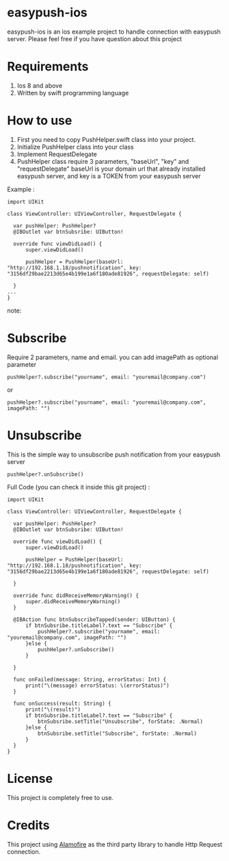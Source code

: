 # easypush-ios
  easypush-ios is an ios example project to handle connection with easypush server. Please feel free if you have question about this project

# Requirements
  1. Ios 8 and above
  2. Written by swift programming language

# How to use
  1. First you need to copy PushHelper.swift class into your project. 
  2. Initialize PushHelper class into your class
  3. Implement RequestDelegate
  4. PushHelper class require 3 parameters, "baseUrl", "key" and "requestDelegate"
     baseUrl is your domain url that already installed easypush server, and key is a TOKEN from your easypush server
  
  Example : 
  ```
  import UIKit

class ViewController: UIViewController, RequestDelegate {

    var pushHelper: PushHelper?
    @IBOutlet var btnSubsribe: UIButton!
    
    override func viewDidLoad() {
        super.viewDidLoad()
        
        pushHelper = PushHelper(baseUrl: "http://192.168.1.18/pushnotification", key: "3156df29bae2213d65e4b199e1a6f180ade81926", requestDelegate: self)
   
    }
  ...
}
  ```
  
  note:
  

# Subscribe
  Require 2 parameters, name and email. you can add imagePath as optional parameter
  
  ```
  pushHelper?.subscribe("yourname", email: "youremail@company.com")
  ```
  or
  ```
  pushHelper?.subscribe("yourname", email: "youremail@company.com", imagePath: "")
  ```

# Unsubscribe
  This is the simple way to unsubscribe push notification from your easypush server
  ```
  pushHelper?.unSubscribe()
  ```

  Full Code (you can check it inside this git project) :
  ```
  import UIKit

class ViewController: UIViewController, RequestDelegate {

    var pushHelper: PushHelper?
    @IBOutlet var btnSubsribe: UIButton!
    
    override func viewDidLoad() {
        super.viewDidLoad()
        
        pushHelper = PushHelper(baseUrl: "http://192.168.1.18/pushnotification", key: "3156df29bae2213d65e4b199e1a6f180ade81926", requestDelegate: self)
   
    }

    override func didReceiveMemoryWarning() {
        super.didReceiveMemoryWarning()
    }

    @IBAction func btnSubscribeTapped(sender: UIButton) {
        if btnSubsribe.titleLabel?.text == "Subscribe" {
            pushHelper?.subscribe("yourname", email: "youremail@company.com", imagePath: "")
        }else {
            pushHelper?.unSubscribe()
        }
        
    }
    
    func onFailed(message: String, errorStatus: Int) {
        print("\(message) errorStatus: \(errorStatus)")
    }
    
    func onSuccess(result: String) {
        print("\(result)")
        if btnSubsribe.titleLabel?.text == "Subscribe" {
            btnSubsribe.setTitle("Unsubscribe", forState: .Normal)
        }else {
            btnSubsribe.setTitle("Subscribe", forState: .Normal)
        }
    }
}
  ```

# License
  This project is completely free to use. 

# Credits
  This project using [Alamofire](https://github.com/Alamofire/Alamofire "Alamofire") as the third party library to handle Http Request connection.
